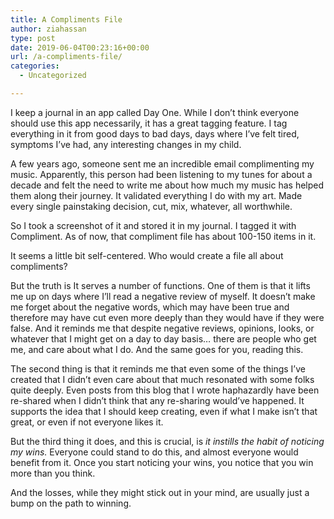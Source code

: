 ```yaml
---
title: A Compliments File
author: ziahassan
type: post
date: 2019-06-04T00:23:16+00:00
url: /a-compliments-file/
categories:
  - Uncategorized

---
```

I keep a journal in an app called Day One. While I don’t think everyone should use this app necessarily, it has a great tagging feature. I tag everything in it from good days to bad days, days where I’ve felt tired, symptoms I’ve had, any interesting changes in my child.

A few years ago, someone sent me an incredible email complimenting my music. Apparently, this person had been listening to my tunes for about a decade and felt the need to write me about how much my music has helped them along their journey. It validated everything I do with my art. Made every single painstaking decision, cut, mix, whatever, all worthwhile.

So I took a screenshot of it and stored it in my journal. I tagged it with Compliment. As of now, that compliment file has about 100-150 items in it. 

It seems a little bit self-centered. Who would create a file all about compliments?

But the truth is It serves a number of functions. One of them is that it lifts me up on days where I’ll read a negative review of myself. It doesn’t make me forget about the negative words, which may have been true and therefore may have cut even more deeply than they would have if they were false. And it reminds me that despite negative reviews, opinions, looks, or whatever that I might get on a day to day basis… there are people who get me, and care about what I do. And the same goes for you, reading this.

The second thing is that it reminds me that even some of the things I’ve created that I didn’t even care about that much resonated with some folks quite deeply. Even posts from this blog that I wrote haphazardly have been re-shared when I didn’t think that any re-sharing would’ve happened. It supports the idea that I should keep creating, even if what I make isn’t that great, or even if not everyone likes it.

But the third thing it does, and this is crucial, is _it instills the habit of noticing my wins._ Everyone could stand to do this, and almost everyone would benefit from it. Once you start noticing your wins, you notice that you win more than you think. 

And the losses, while they might stick out in your mind, are usually just a bump on the path to winning.